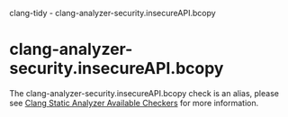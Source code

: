 clang-tidy - clang-analyzer-security.insecureAPI.bcopy

</div>

<div class="meta"
http-equiv=refresh="5;URL=https://clang.llvm.org/docs/analyzer/checkers.html#security-insecureapi-bcopy">

</div>

# clang-analyzer-security.insecureAPI.bcopy

The clang-analyzer-security.insecureAPI.bcopy check is an alias, please
see [Clang Static Analyzer Available
Checkers](https://clang.llvm.org/docs/analyzer/checkers.html#security-insecureapi-bcopy)
for more information.
